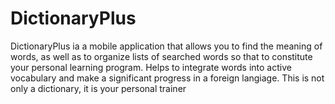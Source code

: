 # DictionaryPlus
DictionaryPlus ia a mobile application that allows you to find the meaning of words, as well as to organize lists of searched words so that to constitute your personal learning program. Helps to integrate words into active vocabulary and make a significant progress in a foreign langiage. This is not only a dictionary, it is your personal trainer
